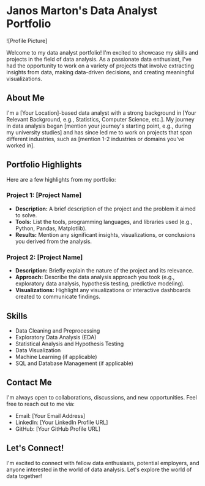 # Janos Marton's Data Analyst Portfolio

![Profile Picture]

Welcome to my data analyst portfolio! I'm excited to showcase my skills and projects in the field of data analysis. As a passionate data enthusiast, I've had the opportunity to work on a variety of projects that involve extracting insights from data, making data-driven decisions, and creating meaningful visualizations.

## About Me

I'm a [Your Location]-based data analyst with a strong background in [Your Relevant Background, e.g., Statistics, Computer Science, etc.]. My journey in data analysis began [mention your journey's starting point, e.g., during my university studies] and has since led me to work on projects that span different industries, such as [mention 1-2 industries or domains you've worked in].

## Portfolio Highlights

Here are a few highlights from my portfolio:

### Project 1: [Project Name]

- **Description:** A brief description of the project and the problem it aimed to solve.
- **Tools:** List the tools, programming languages, and libraries used (e.g., Python, Pandas, Matplotlib).
- **Results:** Mention any significant insights, visualizations, or conclusions you derived from the analysis.

### Project 2: [Project Name]

- **Description:** Briefly explain the nature of the project and its relevance.
- **Approach:** Describe the data analysis approach you took (e.g., exploratory data analysis, hypothesis testing, predictive modeling).
- **Visualizations:** Highlight any visualizations or interactive dashboards created to communicate findings.

## Skills

- Data Cleaning and Preprocessing
- Exploratory Data Analysis (EDA)
- Statistical Analysis and Hypothesis Testing
- Data Visualization
- Machine Learning (if applicable)
- SQL and Database Management (if applicable)

## Contact Me

I'm always open to collaborations, discussions, and new opportunities. Feel free to reach out to me via:

- Email: [Your Email Address]
- LinkedIn: [Your LinkedIn Profile URL]
- GitHub: [Your GitHub Profile URL]

## Let's Connect!

I'm excited to connect with fellow data enthusiasts, potential employers, and anyone interested in the world of data analysis. Let's explore the world of data together!

